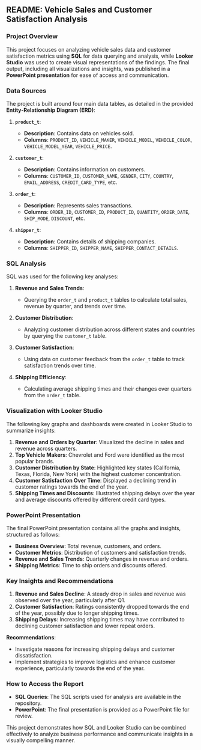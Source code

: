 ## README: Vehicle Sales and Customer Satisfaction Analysis

### Project Overview
This project focuses on analyzing vehicle sales data and customer satisfaction metrics using **SQL** for data querying and analysis, while **Looker Studio** was used to create visual representations of the findings. The final output, including all visualizations and insights, was published in a **PowerPoint presentation** for ease of access and communication.

### Data Sources
The project is built around four main data tables, as detailed in the provided **Entity-Relationship Diagram (ERD)**:

1. **`product_t`**:
   - **Description**: Contains data on vehicles sold.
   - **Columns**: `PRODUCT_ID`, `VEHICLE_MAKER`, `VEHICLE_MODEL`, `VEHICLE_COLOR`, `VEHICLE_MODEL_YEAR`, `VEHICLE_PRICE`.
  
2. **`customer_t`**:
   - **Description**: Contains information on customers.
   - **Columns**: `CUSTOMER_ID`, `CUSTOMER_NAME`, `GENDER`, `CITY`, `COUNTRY`, `EMAIL_ADDRESS`, `CREDIT_CARD_TYPE`, etc.

3. **`order_t`**:
   - **Description**: Represents sales transactions.
   - **Columns**: `ORDER_ID`, `CUSTOMER_ID`, `PRODUCT_ID`, `QUANTITY`, `ORDER_DATE`, `SHIP_MODE`, `DISCOUNT`, etc.

4. **`shipper_t`**:
   - **Description**: Contains details of shipping companies.
   - **Columns**: `SHIPPER_ID`, `SHIPPER_NAME`, `SHIPPER_CONTACT_DETAILS`.

### SQL Analysis
SQL was used for the following key analyses:

1. **Revenue and Sales Trends**:
   - Querying the `order_t` and `product_t` tables to calculate total sales, revenue by quarter, and trends over time.
   
2. **Customer Distribution**:
   - Analyzing customer distribution across different states and countries by querying the `customer_t` table.
   
3. **Customer Satisfaction**:
   - Using data on customer feedback from the `order_t` table to track satisfaction trends over time.

4. **Shipping Efficiency**:
   - Calculating average shipping times and their changes over quarters from the `order_t` table.

### Visualization with Looker Studio
The following key graphs and dashboards were created in Looker Studio to summarize insights:
1. **Revenue and Orders by Quarter**: Visualized the decline in sales and revenue across quarters.
2. **Top Vehicle Makers**: Chevrolet and Ford were identified as the most popular brands.
3. **Customer Distribution by State**: Highlighted key states (California, Texas, Florida, New York) with the highest customer concentration.
4. **Customer Satisfaction Over Time**: Displayed a declining trend in customer ratings towards the end of the year.
5. **Shipping Times and Discounts**: Illustrated shipping delays over the year and average discounts offered by different credit card types.

### PowerPoint Presentation
The final PowerPoint presentation contains all the graphs and insights, structured as follows:
- **Business Overview**: Total revenue, customers, and orders.
- **Customer Metrics**: Distribution of customers and satisfaction trends.
- **Revenue and Sales Trends**: Quarterly changes in revenue and orders.
- **Shipping Metrics**: Time to ship orders and discounts offered.

### Key Insights and Recommendations
1. **Revenue and Sales Decline**: A steady drop in sales and revenue was observed over the year, particularly after Q1.
2. **Customer Satisfaction**: Ratings consistently dropped towards the end of the year, possibly due to longer shipping times.
3. **Shipping Delays**: Increasing shipping times may have contributed to declining customer satisfaction and lower repeat orders.

**Recommendations**:
- Investigate reasons for increasing shipping delays and customer dissatisfaction.
- Implement strategies to improve logistics and enhance customer experience, particularly towards the end of the year.

### How to Access the Report
- **SQL Queries**: The SQL scripts used for analysis are available in the repository.
- **PowerPoint**: The final presentation is provided as a PowerPoint file for review.

This project demonstrates how SQL and Looker Studio can be combined effectively to analyze business performance and communicate insights in a visually compelling manner.
